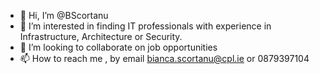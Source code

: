 - 👋 Hi, I’m @BScortanu
- 👀 I’m interested in finding IT professionals with experience in Infrastructure, Architecture or Security. 
- 💞️ I’m looking to collaborate on job opportunities
- 📫 How to reach me , by email bianca.scortanu@cpl.ie or 0879397104
